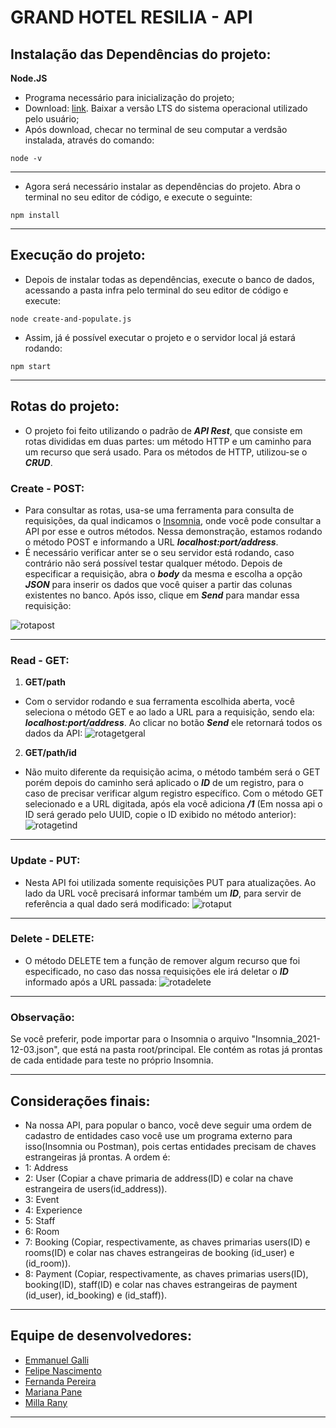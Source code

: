# GRAND HOTEL RESILIA - API 
## Instalação das Dependências do projeto:
  **Node.JS**
- Programa necessário para inicialização do projeto;
- Download: [link](https://nodejs.org/en/). Baixar a versão LTS do sistema operacional utilizado pelo usuário;
- Após download, checar no terminal de seu computar a verdsão instalada, através do comando:
```
node -v
```
***
- Agora será necessário instalar as dependências do projeto. Abra o terminal no seu editor de código, e execute o seguinte:
```
npm install
```
***
## Execução do projeto:
- Depois de instalar todas as dependências, execute o banco de dados, acessando a pasta infra pelo terminal do seu editor de código e execute:
```
node create-and-populate.js
```
- Assim, já é possível executar o projeto e o servidor local já estará rodando:
```
npm start
```

***
## Rotas do projeto:
- O projeto foi feito utilizando o padrão de **_API Rest_**, que consiste em rotas divididas em duas partes: um método HTTP e um caminho para um recurso que será usado. Para os métodos de HTTP, utilizou-se o **_CRUD_**.
### Create - **POST**:
- Para consultar as rotas, usa-se uma ferramenta para consulta de requisições, da qual indicamos o [Insomnia](https://insomnia.rest/), onde você pode consultar a API por esse e outros métodos. Nessa demonstração, estamos rodando o método POST e informando a URL **_localhost:port/address_**.
- É necessário verificar anter se o seu servidor está rodando, caso contrário não será possível testar qualquer método. Depois de especificar a requisição, abra o **_body_** da mesma e escolha a opção **_JSON_** para inserir os dados que você quiser a partir das colunas existentes no banco. Após isso, clique em **_Send_** para mandar essa requisição:

![rotapost](https://user-images.githubusercontent.com/95878600/166620427-083b9470-be46-430b-8d1b-525dd5a302bc.jpg)

***
### Read - **GET**:
1. **GET/path**
- Com o servidor rodando e sua ferramenta escolhida aberta, você seleciona o método GET e ao lado a URL para a requisição, sendo ela: **_localhost:port/address_**. Ao clicar no botão **_Send_** ele retornará todos os dados da API:
![rotagetgeral](https://user-images.githubusercontent.com/95878600/166620491-5bb7812d-c735-48f1-8bf0-906ca2100745.png)

2. **GET/path/id**
- Não muito diferente da requisição acima, o método também será o GET porém depois do caminho será aplicado o **_ID_** de um registro, para o caso de precisar verificar algum registro específico. Com o método GET selecionado e a URL digitada, após ela você adiciona **_/1_** (Em nossa api o ID será gerado pelo UUID, copie o ID exibido no método anterior):
![rotagetind](https://user-images.githubusercontent.com/95878600/166620512-972aa91f-1d5d-428d-ad62-40bfd76e8226.png)

***
### Update - **PUT**:
- Nesta API foi utilizada somente requisições PUT para atualizações. Ao lado da URL você precisará informar também um **_ID_**, para servir de referência a qual dado será modificado:
![rotaput](https://user-images.githubusercontent.com/95878600/166620533-90ede9c6-4f62-4e86-b1db-273428f2ac06.png)

***
### Delete - **DELETE**:
- O método DELETE tem a função de remover algum recurso que foi especificado, no caso das nossa requisições ele irá deletar o **_ID_** informado após a URL passada:
![rotadelete](https://user-images.githubusercontent.com/95878600/166620543-a041816d-38c5-4c75-a155-d3a73d428f3f.png)

***
### Observação:

Se você preferir, pode importar para o Insomnia o arquivo "Insomnia_2021-12-03.json", que está na pasta root/principal. Ele contém as rotas já prontas de cada entidade para teste no próprio Insomnia.

***
## Considerações finais:
- Na nossa API, para popular o banco, você deve seguir uma ordem de cadastro de entidades caso você use um programa externo para isso(Insomnia ou Postman), pois certas entidades precisam de chaves estrangeiras já prontas. A ordem é:
- 1: Address
- 2: User (Copiar a chave primaria de address(ID) e colar na chave estrangeira de users(id_address)).
- 3: Event
- 4: Experience
- 5: Staff
- 6: Room
- 7: Booking (Copiar, respectivamente, as chaves primarias users(ID) e rooms(ID) e colar nas chaves estrangeiras de booking (id_user) e (id_room)).
- 8: Payment (Copiar, respectivamente, as chaves primarias users(ID), booking(ID), staff(ID) e colar nas chaves estrangeiras de payment (id_user), id_booking) e (id_staff)).

***


## Equipe de desenvolvedores:

- <a href = "https://www.linkedin.com/in/emmanuelgallibr/"> Emmanuel Galli </a>
- <a href = "https://www.linkedin.com/in/felipenascto/"> Felipe Nascimento </a>
- <a href = "https://www.linkedin.com/in/fernandapereiradasilva/"> Fernanda Pereira </a>
- <a href = "https://www.linkedin.com/in/mariana-fragali-pane-b0b686b7/"> Mariana Pane </a>
- <a href = "https://www.linkedin.com/in/milla-rany-aguiar-102244228/"> Milla Rany </a>
***

